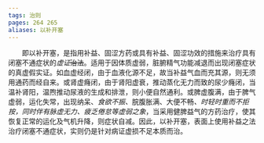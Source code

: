 ```yaml
---
tags: 治则
pages: 264 265
aliases: 以补开塞
---
```

&emsp;&emsp;即以补开塞，是指用补益、固涩方药或具有补益、固涩功效的措施来治疗具有闭塞不通症状的<dfn>虚证</dfn>~~治法~~。适用于因体质虚弱，脏腑精气功能减退而出现闭塞症状的真虚假实证。如血虚经闭，由于血液化源不足，故当补益气血而充其源，则无须用通药而经自来。或肾虚癃闭，由于肾阳虚衰，推动蒸化无力而致的尿少癃闭，当温补肾阳，温煦推动尿液的生成和排泄，则小便自然通利。或脾虚腹满，由于脾气虚弱，运化失常，出现纳呆、<dfn>食欲不振、</dfn>脘腹胀满、大便不畅<dfn>、时轻时重而不拒按，同时伴有脉虚无力、疲乏倦怠等虚弱之象</dfn>，当采用健脾益气的方药治疗，使其恢复正常的运化及气机升降，则症状自减。因此，以补开塞，表面上使用补益之法治疗闭塞不通症状，实则仍是针对病证虚损不足本质而治。